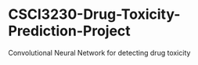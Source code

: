 # CSCI3230-Drug-Toxicity-Prediction-Project
 Convolutional Neural Network for detecting drug toxicity
